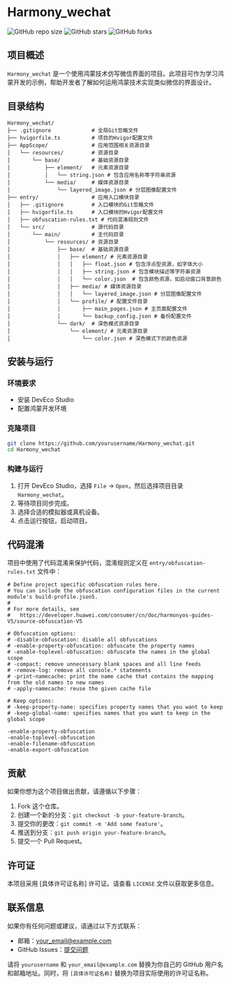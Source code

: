 # Harmony_wechat

![GitHub repo size](https://img.shields.io/github/repo-size/yourusername/Harmony_wechat)
![GitHub stars](https://img.shields.io/github/stars/yourusername/Harmony_wechat?style=social)
![GitHub forks](https://img.shields.io/github/forks/yourusername/Harmony_wechat?style=social)

## 项目概述
`Harmony_wechat` 是一个使用鸿蒙技术仿写微信界面的项目。此项目可作为学习鸿蒙开发的示例，帮助开发者了解如何运用鸿蒙技术实现类似微信的界面设计。

## 目录结构
```
Harmony_wechat/
├── .gitignore             # 全局Git忽略文件
├── hvigorfile.ts          # 项目的Hvigor配置文件
├── AppScope/              # 应用范围相关资源目录
│   └── resources/         # 资源目录
│       └── base/          # 基础资源目录
│           ├── element/   # 元素资源目录
│           │   └── string.json # 包含应用名称等字符串资源
│           └── media/     # 媒体资源目录
│               └── layered_image.json # 分层图像配置文件
├── entry/                 # 应用入口模块目录
│   ├── .gitignore         # 入口模块的Git忽略文件
│   ├── hvigorfile.ts      # 入口模块的Hvigor配置文件
│   ├── obfuscation-rules.txt # 代码混淆规则文件
│   └── src/               # 源代码目录
│       └── main/          # 主代码目录
│           └── resources/ # 资源目录
│               ├── base/  # 基础资源目录
│               │   ├── element/ # 元素资源目录
│               │   │   ├── float.json # 包含浮点型资源，如字体大小
│               │   │   ├── string.json # 包含模块描述等字符串资源
│               │   │   └── color.json  # 包含颜色资源，如启动窗口背景颜色
│               │   ├── media/ # 媒体资源目录
│               │   │   └── layered_image.json # 分层图像配置文件
│               │   └── profile/ # 配置文件目录
│               │       ├── main_pages.json # 主页面配置文件
│               │       └── backup_config.json # 备份配置文件
│               └── dark/  # 深色模式资源目录
│                   └── element/ # 元素资源目录
│                       └── color.json # 深色模式下的颜色资源
```

## 安装与运行

### 环境要求
- 安装 DevEco Studio
- 配置鸿蒙开发环境

### 克隆项目
```bash
git clone https://github.com/yourusername/Harmony_wechat.git
cd Harmony_wechat
```

### 构建与运行
1. 打开 DevEco Studio，选择 `File` -> `Open`，然后选择项目目录 `Harmony_wechat`。
2. 等待项目同步完成。
3. 选择合适的模拟器或真机设备。
4. 点击运行按钮，启动项目。

## 代码混淆
项目中使用了代码混淆来保护代码，混淆规则定义在 `entry/obfuscation-rules.txt` 文件中：
```plaintext
# Define project specific obfuscation rules here.
# You can include the obfuscation configuration files in the current module's build-profile.json5.
#
# For more details, see
#   https://developer.huawei.com/consumer/cn/doc/harmonyos-guides-V5/source-obfuscation-V5

# Obfuscation options:
# -disable-obfuscation: disable all obfuscations
# -enable-property-obfuscation: obfuscate the property names
# -enable-toplevel-obfuscation: obfuscate the names in the global scope
# -compact: remove unnecessary blank spaces and all line feeds
# -remove-log: remove all console.* statements
# -print-namecache: print the name cache that contains the mapping from the old names to new names
# -apply-namecache: reuse the given cache file

# Keep options:
# -keep-property-name: specifies property names that you want to keep
# -keep-global-name: specifies names that you want to keep in the global scope

-enable-property-obfuscation
-enable-toplevel-obfuscation
-enable-filename-obfuscation
-enable-export-obfuscation
```

## 贡献
如果你想为这个项目做出贡献，请遵循以下步骤：
1. Fork 这个仓库。
2. 创建一个新的分支：`git checkout -b your-feature-branch`。
3. 提交你的更改：`git commit -m 'Add some feature'`。
4. 推送到分支：`git push origin your-feature-branch`。
5. 提交一个 Pull Request。

## 许可证
本项目采用 [具体许可证名称] 许可证。请查看 `LICENSE` 文件以获取更多信息。

## 联系信息
如果你有任何问题或建议，请通过以下方式联系：
- 邮箱：your_email@example.com
- GitHub Issues：[提交问题](https://github.com/yourusername/Harmony_wechat/issues)

请将 `yourusername` 和 `your_email@example.com` 替换为你自己的 GitHub 用户名和邮箱地址。同时，将 `[具体许可证名称]` 替换为项目实际使用的许可证名称。 